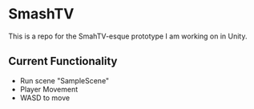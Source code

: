# SmashTV
This is a repo for the SmahTV-esque prototype I am working on in Unity.

## Current Functionality
- Run scene "SampleScene"
- Player Movement
- WASD to move
